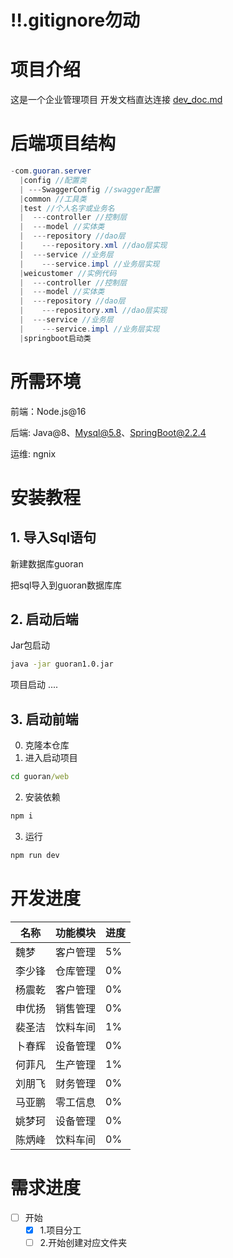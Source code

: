 # ‼️.gitignore勿动

# 项目介绍

这是一个企业管理项目
开发文档直达连接
[dev_doc.md](dev_doc.md)

# 后端项目结构

```java
-com.guoran.server
  |config //配置类
  | ---SwaggerConfig //swagger配置
  |common //工具类
  |test //个人名字或业务名
  |  ---controller //控制层
  |  ---model //实体类
  |  ---repository //dao层
  |    ---repository.xml //dao层实现
  |  ---service //业务层
  |    ---service.impl //业务层实现  
  |weicustomer //实例代码
  |  ---controller //控制层
  |  ---model //实体类
  |  ---repository //dao层
  |    ---repository.xml //dao层实现
  |  ---service //业务层
  |    ---service.impl //业务层实现 
  |springboot启动类
```

# 所需环境

前端：Node.js@16

后端: Java@8、Mysql@5.8、SpringBoot@2.2.4

运维: ngnix

# 安装教程

## 1. 导入Sql语句

新建数据库guoran

把sql导入到guoran数据库库

## 2. 启动后端

Jar包启动

```sh
java -jar guoran1.0.jar
```

项目启动
....

## 3. 启动前端

0. 克隆本仓库
1. 进入启动项目

```cmd
cd guoran/web
```

2. 安装依赖

```cmd
npm i
```

3. 运行

```cmd
npm run dev
```

# 开发进度

| 名称  | 功能模块 | 进度  |
|-----|------|-----|
| 魏梦  | 客户管理 | 5%  |
| 李少锋 | 仓库管理 | 0%  |
| 杨震乾 | 客户管理 | 0%  |
| 申优扬 | 销售管理 | 0%  |
| 裴圣洁 | 饮料车间 | 1%  |
| 卜春辉 | 设备管理 | 0%  |
| 何菲凡 | 生产管理 | 1%  |
| 刘朋飞 | 财务管理 | 0%  |
| 马亚鹏 | 零工信息 | 0%  |
| 姚梦珂 | 设备管理 | 0%  |
| 陈炳峰 | 饮料车间 | 0%  |

# 需求进度

- [ ] 开始
    - [X] 1.项目分工
    - [ ] 2.开始创建对应文件夹

